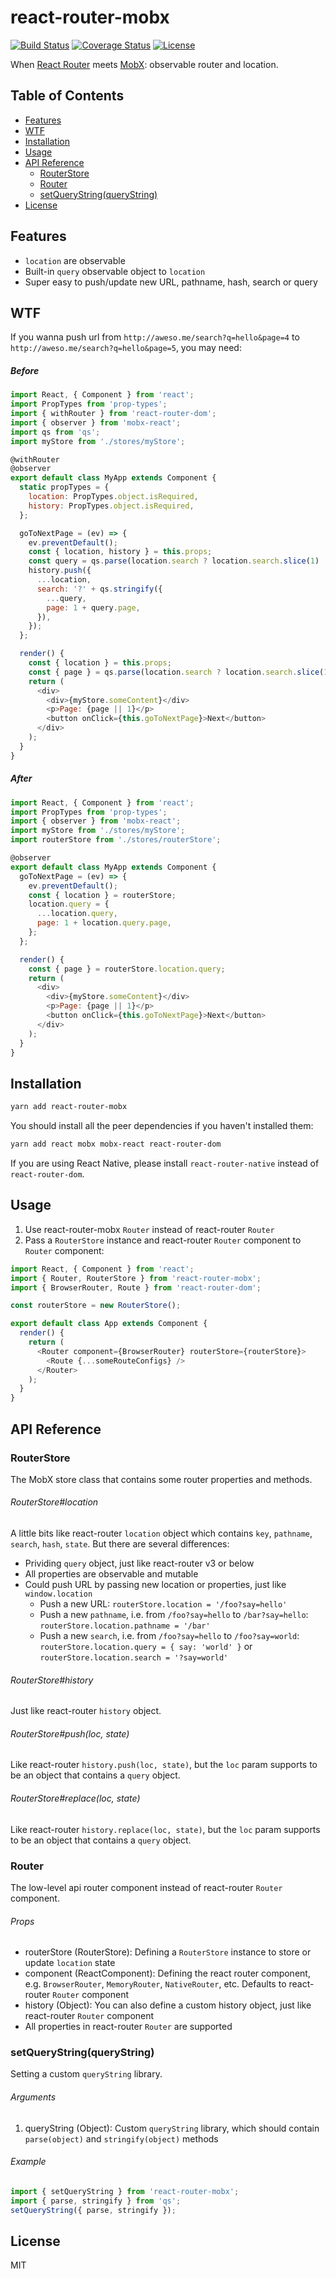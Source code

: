 # react-router-mobx

[![Build Status](https://travis-ci.org/Cap32/react-router-mobx.svg?branch=master)](https://travis-ci.org/Cap32/react-router-mobx) [![Coverage Status](https://coveralls.io/repos/github/Cap32/react-router-mobx/badge.svg?branch=master)](https://coveralls.io/github/Cap32/react-router-mobx?branch=master) [![License](https://img.shields.io/badge/license-MIT_License-blue.svg?style=flat)](https://github.com/Cap32/react-router-mobx/blob/master/LICENSE.md)

When [React Router](https://reacttraining.com/react-router/) meets [MobX](https://mobx.js.org/): observable router and location.

## Table of Contents

<!-- MarkdownTOC autolink="true" bracket="round" -->

- [Features](#features)
- [WTF](#wtf)
- [Installation](#installation)
- [Usage](#usage)
- [API Reference](#api-reference)
  - [RouterStore](#routerstore)
  - [Router](#router)
  - [setQueryString\(queryString\)](#setquerystringquerystring)
- [License](#license)

<!-- /MarkdownTOC -->


<a name="features"></a>
## Features

- `location` are observable
- Built-in `query` observable object to `location`
- Super easy to push/update new URL, pathname, hash, search or query


<a name="wtf"></a>
## WTF

If you wanna push url from `http://aweso.me/search?q=hello&page=4` to `http://aweso.me/search?q=hello&page=5`, you may need:

##### Before

```js
import React, { Component } from 'react';
import PropTypes from 'prop-types';
import { withRouter } from 'react-router-dom';
import { observer } from 'mobx-react';
import qs from 'qs';
import myStore from './stores/myStore';

@withRouter
@observer
export default class MyApp extends Component {
  static propTypes = {
    location: PropTypes.object.isRequired,
    history: PropTypes.object.isRequired,
  };

  goToNextPage = (ev) => {
    ev.preventDefault();
    const { location, history } = this.props;
    const query = qs.parse(location.search ? location.search.slice(1) : '');
    history.push({
      ...location,
      search: '?' + qs.stringify({
        ...query,
        page: 1 + query.page,
      }),
    });
  };

  render() {
    const { location } = this.props;
    const { page } = qs.parse(location.search ? location.search.slice(1) : '');
    return (
      <div>
        <div>{myStore.someContent}</div>
        <p>Page: {page || 1}</p>
        <button onClick={this.goToNextPage}>Next</button>
      </div>
    );
  }
}
```

##### After

```js
import React, { Component } from 'react';
import PropTypes from 'prop-types';
import { observer } from 'mobx-react';
import myStore from './stores/myStore';
import routerStore from './stores/routerStore';

@observer
export default class MyApp extends Component {
  goToNextPage = (ev) => {
    ev.preventDefault();
    const { location } = routerStore;
    location.query = {
      ...location.query,
      page: 1 + location.query.page,
    };
  };

  render() {
    const { page } = routerStore.location.query;
    return (
      <div>
        <div>{myStore.someContent}</div>
        <p>Page: {page || 1}</p>
        <button onClick={this.goToNextPage}>Next</button>
      </div>
    );
  }
}
```


<a name="installation"></a>
## Installation

```bash
yarn add react-router-mobx
```

You should install all the peer dependencies if you haven't installed them:

```bash
yarn add react mobx mobx-react react-router-dom
```

If you are using React Native, please install `react-router-native` instead of `react-router-dom`.


<a name="usage"></a>
## Usage

1. Use react-router-mobx `Router` instead of react-router `Router`
2. Pass a `RouterStore` instance and react-router `Router` component to `Router` component:

```js
import React, { Component } from 'react';
import { Router, RouterStore } from 'react-router-mobx';
import { BrowserRouter, Route } from 'react-router-dom';

const routerStore = new RouterStore();

export default class App extends Component {
  render() {
    return (
      <Router component={BrowserRouter} routerStore={routerStore}>
        <Route {...someRouteConfigs} />
      </Router>
    );
  }
}
```


<a name="api-reference"></a>
## API Reference

<a name="routerstore"></a>
### RouterStore

The MobX store class that contains some router properties and methods.

###### RouterStore#location

A little bits like react-router `location` object which contains `key`, `pathname`, `search`, `hash`, `state`. But there are several differences:

- Prividing `query` object, just like react-router v3 or below
- All properties are observable and mutable
- Could push URL by passing new location or properties, just like `window.location`
  + Push a new URL: `routerStore.location = '/foo?say=hello'`
  + Push a new `pathname`, i.e. from `/foo?say=hello` to `/bar?say=hello`: `routerStore.location.pathname = '/bar'`
  + Push a new `search`, i.e. from `/foo?say=hello` to `/foo?say=world`: `routerStore.location.query = { say: 'world' }` or `routerStore.location.search = '?say=world'`

###### RouterStore#history

Just like react-router `history` object.

###### RouterStore#push(loc, state)

Like react-router `history.push(loc, state)`, but the `loc` param supports to be an object that contains a `query` object.

###### RouterStore#replace(loc, state)

Like react-router `history.replace(loc, state)`, but the `loc` param supports to be an object that contains a `query` object.


<a name="router"></a>
### Router

The low-level api router component instead of react-router `Router` component.

###### Props

- routerStore (RouterStore): Defining a `RouterStore` instance to store or update `location` state
- component (ReactComponent): Defining the react router component, e.g. `BrowserRouter`, `MemoryRouter`, `NativeRouter`, etc. Defaults to react-router `Router` component
- history (Object): You can also define a custom history object, just like react-router `Router` component
- All properties in react-router `Router` are supported

<a name="setquerystringquerystring"></a>
### setQueryString(queryString)

Setting a custom `queryString` library.

###### Arguments

1. queryString (Object): Custom `queryString` library, which should contain `parse(object)` and `stringify(object)` methods

###### Example

```js
import { setQueryString } from 'react-router-mobx';
import { parse, stringify } from 'qs';
setQueryString({ parse, stringify });
```

<a name="license"></a>
## License

MIT
